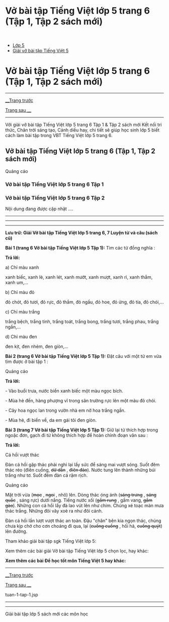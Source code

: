 # Vở bài tập Tiếng Việt lớp 5 trang 6 (Tập 1, Tập 2 sách mới)

﻿

  * [Lớp 5](https://vietjack.com/series/lop-5.jsp)
  * [Giải vở bài tập Tiếng Việt 5](https://vietjack.com/giai-vo-bai-tap-tieng-viet-5/index.jsp)



# Vở bài tập Tiếng Việt lớp 5 trang 6 (Tập 1, Tập 2 sách mới)

* * *

[__Trang trước](https://vietjack.com/giai-vo-bai-tap-tieng-viet-5/tuan-1-tap-1.jsp)

[Trang sau __](https://vietjack.com/giai-vo-bai-tap-tieng-viet-5/tuan-1-tap-1.jsp)

* * *

Với giải vở bài tập Tiếng Việt lớp 5 trang 6 Tập 1 & Tập 2 sách mới Kết nối tri thức, Chân trời sáng tạo, Cánh diều hay, chi tiết sẽ giúp học sinh lớp 5 biết cách làm bài tập trong VBT Tiếng Việt lớp 5 trang 6.

## Vở bài tập Tiếng Việt lớp 5 trang 6 (Tập 1, Tập 2 sách mới)

Quảng cáo

### Vở bài tập Tiếng Việt lớp 5 trang 6 Tập 1

### Vở bài tập Tiếng Việt lớp 5 trang 6 Tập 2

Nội dung đang được cập nhật ....

* * *

* * *

* * *

**Lưu trữ: Giải Vở bài tập Tiếng Việt lớp 5 trang 6, 7 Luyện từ và câu (sách cũ)**

**Bài 1 (trang 6 Vở bài tập Tiếng Việt lớp 5 Tập 1):** Tìm các từ đồng nghĩa :

**Trả lời:**

a) Chỉ màu xanh 

xanh biếc, xanh lè, xanh lét, xanh mướt, xanh mượt, xanh rì, xanh thẳm, xanh um,...

b) Chỉ màu đỏ 

đỏ chót, đỏ tươi, đỏ rực, đỏ thắm, đỏ ngầu, đỏ hoe, đỏ ửng, đỏ tía, đỏ chói,...

c) Chỉ màu trắng 

trắng bệch, trắng tinh, trắng toát, trắng bong, trắng tươi, trắng phau, trắng ngần,...

d) Chỉ màu đen 

đen kịt, đen nhẻm, đen giòn,...

**Bài 2 (trang 6 Vở bài tập Tiếng Việt lớp 5 Tập 1):** Đặt câu với một từ em vừa tìm được ở bài tập 1 :

Quảng cáo

**Trả lời:**

\- Vào buổi trưa, nước biển xanh biếc một màu ngọc bích.

\- Mùa hè đến, hàng phượng vĩ trong sân trường rực lên một màu đỏ chói.

\- Cây hoa ngọc lan trong vườn nhà em nở hoa trắng ngần.

\- Mùa hè, đi biển về, da em gái tôi đen giòn.

**Bài 3 (trang 7 Vở bài tập Tiếng Việt lớp 5 Tập 1):** Giữ lại từ thích hợp trong ngoặc đơn, gạch đi từ không thích hợp để hoàn chỉnh đoạn văn sau :

**Trả lời:**

Cá hồi vượt thác

Đàn cá hồi gặp thác phải nghỉ lại lấy sức để sáng mai vượt sóng. Suốt đêm thác réo (điên cuồng, ~~dữ dằn~~ , ~~điên đảo~~). Nước tung lên thành những búi trắng như tơ. Suốt đêm đàn cá rậm rịch.

Quảng cáo

Mặt trời vừa (~~mọc~~ , ~~ngoi~~ , nhô) lên. Dòng thác óng ánh (~~sáng trưng~~ , ~~sáng quắc~~ , sáng rực) dưới nắng. Tiếng nước xối (~~gầm rung~~ , gầm vang, ~~gầm gào~~). Những con cá hồi lấy đà lao vút lên như chim. Chúng xé toạc màn mưa thác trắng. Những đôi vây xoè ra như đôi cánh.

Đàn cá hồi lần lượt vượt thác an toàn. Đậu "chân" bên kia ngọn thác, chúng chưa kịp chờ cho cơn choáng đi qua, lại (~~cuống cuồng~~ , hối hả, ~~cuống quýt~~) lên đường.

Tham khảo giải bài tập sgk Tiếng Việt lớp 5:

Xem thêm các bài giải Vở bài tập Tiếng Việt lớp 5 chọn lọc, hay khác:

**Xem thêm các bài Để học tốt môn Tiếng Việt 5 hay khác:**

* * *

[__Trang trước](https://vietjack.com/giai-vo-bai-tap-tieng-viet-5/tuan-1-tap-1.jsp)

[Trang sau __](https://vietjack.com/giai-vo-bai-tap-tieng-viet-5/tuan-1-tap-1.jsp)

tuan-1-tap-1.jsp

* * *

* * *

Giải bài tập lớp 5 sách mới các môn học
